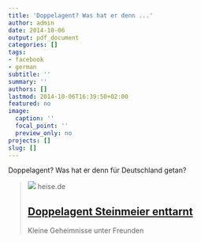 ```yaml
---
title: 'Doppelagent? Was hat er denn ...'
author: admin
date: 2014-10-06
output: pdf_document
categories: []
tags:
- facebook
- german
subtitle: ''
summary: ''
authors: []
lastmod: 2014-10-06T16:39:50+02:00
featured: no
image:
  caption: ''
  focal_point: ''
  preview_only: no
projects: []
slug: []
---
```

Doppelagent? Was hat er denn für Deutschland getan?
> [![](https://heise.cloudimg.io/bound/1200x1200/q85.png-lossy-85.webp-lossy-85.foil1/_www-heise-de_/imgs/09/3/1/4/5/social_graph_tp-a23d55c33fd86f32.png)](http://www.heise.de/tp/news/Doppelagent-Steinmeier-enttarnt-2411623.html)
> heise.de
> ## [Doppelagent Steinmeier enttarnt ](http://www.heise.de/tp/news/Doppelagent-Steinmeier-enttarnt-2411623.html)
>
>Kleine Geheimnisse unter Freunden

